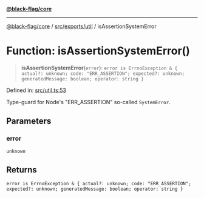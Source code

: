[**@black-flag/core**](../../../../README.md)

***

[@black-flag/core](../../../../README.md) / [src/exports/util](../README.md) / isAssertionSystemError

# Function: isAssertionSystemError()

> **isAssertionSystemError**(`error`): `error is ErrnoException & { actual?: unknown; code: "ERR_ASSERTION"; expected?: unknown; generatedMessage: boolean; operator: string }`

Defined in: [src/util.ts:53](https://github.com/Xunnamius/black-flag/blob/e6eca023803f0a1815dfc34f6bdb68feb61e8119/src/util.ts#L53)

Type-guard for Node's "ERR_ASSERTION" so-called `SystemError`.

## Parameters

### error

`unknown`

## Returns

`error is ErrnoException & { actual?: unknown; code: "ERR_ASSERTION"; expected?: unknown; generatedMessage: boolean; operator: string }`
